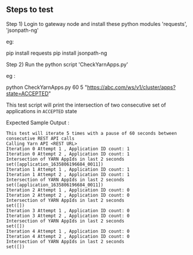 Steps to test
----------------
Step 1) Login to gateway node and install these  python modules 'requests', 'jsonpath-ng'

eg:

pip install requests
pip install jsonpath-ng

Step 2) Run the python script 'CheckYarnApps.py'

eg :

python  CheckYarnApps.py 60 5 "https://abc.com/ws/v1/cluster/apps?state=ACCEPTED"

This test script will print the intersection of two consecutive set of applications in  `ACCEPTED` state 

Expected Sample Output :

```
This test will iterate 5 times with a pause of 60 seconds between consecutive REST API calls
Calling Yarn API <REST URL>
Iteration 0 Attempt 1 , Application ID count: 1
Iteration 0 Attempt 2 , Application ID count: 1
Intersection of YARN AppIds in last 2 seconds
set([application_1635806196684_0011])
Iteration 1 Attempt 1 , Application ID count: 1
Iteration 1 Attempt 2 , Application ID count: 1
Intersection of YARN AppIds in last 2 seconds
set([application_1635806196684_0011])
Iteration 2 Attempt 1 , Application ID count: 0
Iteration 2 Attempt 2 , Application ID count: 0
Intersection of YARN AppIds in last 2 seconds
set([])
Iteration 3 Attempt 1 , Application ID count: 0
Iteration 3 Attempt 2 , Application ID count: 0
Intersection of YARN AppIds in last 2 seconds
set([])
Iteration 4 Attempt 1 , Application ID count: 0
Iteration 4 Attempt 2 , Application ID count: 0
Intersection of YARN AppIds in last 2 seconds
set([])
```
